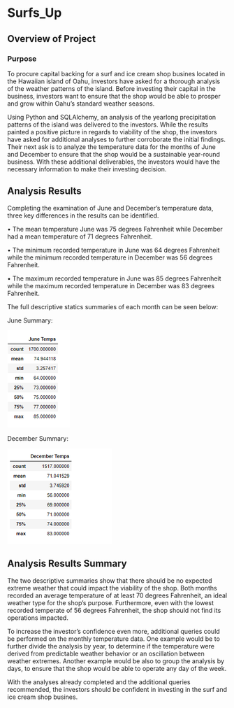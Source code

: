 # Surfs_Up

## Overview of Project

### Purpose
To procure capital backing for a surf and ice cream shop busines located in the Hawaiian island of Oahu, investors have asked for a thorough analysis of the weather patterns of the island. Before investing their capital in the business, investors want to ensure that the shop would be able to prosper and grow within Oahu’s standard weather seasons. 

Using Python and SQLAlchemy, an analysis of the yearlong precipitation patterns of the island was delivered to the investors. While the results painted a positive picture in regards to viability of the shop, the investors have asked for additional analyses to further corroborate the initial findings. Their next ask is to analyze the temperature data for the months of June and December to ensure that the shop would be a sustainable year-round business. With these additional deliverables, the investors would have the necessary information to make their investing decision.

## Analysis Results 
Completing the examination of June and December’s temperature data, three key differences in the results can be identified.

•	The mean temperature June was 75 degrees Fahrenheit while December had a mean temperature of 71 degrees Fahrenheit.

•	The minimum recorded temperature in June was 64 degrees Fahrenheit while the minimum recorded temperature in December was 56 degrees Fahrenheit.

•	The maximum recorded temperature in June was 85 degrees Fahrenheit while the maximum recorded temperature in December was 83 degrees Fahrenheit.

The full descriptive statics summaries of each month can be seen below:

June Summary:

<img src = "https://github.com/Jafranco96/surfs_up/blob/main/Resources/June%20Temps%20Descriptive.PNG">

December Summary:


<img src = "https://github.com/Jafranco96/surfs_up/blob/main/Resources/December%20Temps%20Descriptive.PNG">

## Analysis Results Summary
The two descriptive summaries show that there should be no expected extreme weather that could impact the viability of the shop. Both months recorded an average temperature of at least 70 degrees Fahrenheit, an ideal weather type for the shop’s purpose. Furthermore, even with the lowest recorded temperate of 56 degrees Fahrenheit, the shop should not find its operations impacted. 

To increase the investor’s confidence even more, additional queries could be performed on the monthly temperature data. One example would be to further divide the analysis by year, to determine if the temperature were derived from predictable weather behavior or an oscillation between weather extremes. Another example would be also to group the analysis by days, to ensure that the shop would be able to operate any day of the week.

With the analyses already completed and the additional queries recommended, the investors should be confident in investing in the surf and ice cream shop busines.
